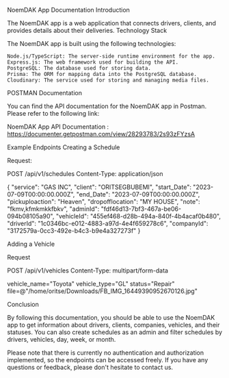 NoemDAK App Documentation
Introduction

The NoemDAK app is a web application that connects drivers, clients, and provides details about their deliveries.
Technology Stack

The NoemDAK app is built using the following technologies:

    Node.js/TypeScript: The server-side runtime environment for the app.
    Express.js: The web framework used for building the API.
    PostgreSQL: The database used for storing data.
    Prisma: The ORM for mapping data into the PostgreSQL database.
    Cloudinary: The service used for storing and managing media files.

POSTMAN Documentation

You can find the API documentation for the NoemDAK app in Postman. Please refer to the following link:

NoemDAK App API Documentation  : https://documenter.getpostman.com/view/28293783/2s93zFYzsA


Example Endpoints
Creating a Schedule

Request:


POST /api/v1/schedules
Content-Type: application/json

{
  "service": "GAS INC",
  "client": "ORITSEGBUBEMI",
  "start_Date": "2023-07-09T00:00:00.000Z",
  "end_Date": "2023-07-09T00:00:00.000Z",
  "pickuploaction": "Heaven",
  "dropofflocation": "MY HOUSE",
  "note": "fkmv,kfmkmkkfbkv",
  "adminId": "fdf46d13-7bf3-467a-be06-094b08105a90",
  "vehicleId": "455ef468-d28b-494a-840f-4b4acaf0b480",
  "driverId": "1c0346bc-e012-4883-a97d-4e4f659278c6",
  "companyId": "3172579a-0cc3-492e-b4c3-b9e4a327273f"
}


Adding a Vehicle

Request

POST /api/v1/vehicles
Content-Type: multipart/form-data

vehicle_name="Toyota"
vehicle_type="GL"
status="Repair"
file=@"/home/oritse/Downloads/FB_IMG_16449390952670126.jpg"





Conclusion

By following this documentation, you should be able to use the NoemDAK app to get information about drivers, clients, companies, vehicles, and their statuses. You can also create schedules as an admin and filter schedules by drivers, vehicles, day, week, or month.

Please note that there is currently no authentication and authorization implemented, so the endpoints can be accessed freely. If you have any questions or feedback, please don't hesitate to contact us.
